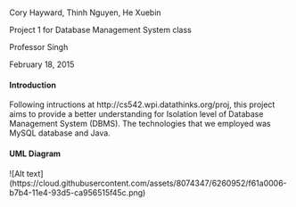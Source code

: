 # 
<p>Cory Hayward, Thinh Nguyen, He Xuebin</p>
<p>Project 1 for Database Management System class</p>
<p>Professor Singh</p>
<p>February 18, 2015</p>

<h4>Introduction</h4>
<p>Following intructions at http://cs542.wpi.datathinks.org/proj, this project aims to provide a better understanding for Isolation level of Database Management System (DBMS). The technologies that we employed was MySQL database and Java.
<h4> UML Diagram </h4>
![Alt text](https://cloud.githubusercontent.com/assets/8074347/6260952/f61a0006-b7b4-11e4-93d5-ca956515f45c.png)
